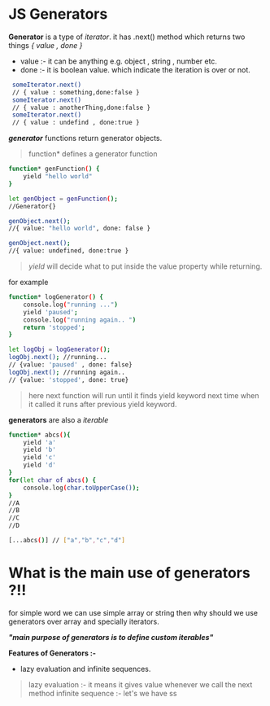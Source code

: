 # JS Generators

**Generator** is a type of *iterator*.
it has .next() method which returns two things *{ value , done }*

 - value :- it can be anything e.g. object , string , number etc.
 - done :- it is boolean value. which indicate the iteration is over or not.

```sh
 someIterator.next()
 // { value : something,done:false }
 someIterator.next()
 // { value : anotherThing,done:false }
 someIterator.next()
 // { value : undefind , done:true }
``` 
  
***generator*** functions return generator objects.

> function* defines a generator function
```sh
function* genFunction() {
	yield "hello world"
} 

let genObject = genFunction();
//Generator{}

genObject.next();
//{ value: "hello world", done: false }

genObject.next();
//{ value: undefined, done:true }
```

> *yield* will decide what to put inside the value property while returning.

for example
```sh
function* logGenerator() {
	console.log("running ...")
	yield 'paused';
	console.log("running again.. ")
	return 'stopped';
}

let logObj = logGenerator();
logObj.next(); //running...
// {value: 'paused' , done: false}
logObj.next(); //running again..
// {value: 'stopped', done: true}
```

> here next function will run until it finds yield keyword
> next time when it called it runs after previous yield keyword.

**generators** are also a *iterable*
```sh
function* abcs(){
	yield 'a'
	yield 'b'
	yield 'c'
	yield 'd'
}
for(let char of abcs() {
	console.log(char.toUpperCase());
}
//A
//B
//C
//D

[...abcs()] // ["a","b","c","d"]
```

# What is the main use of generators ?!!

for simple word we can use simple array or string then why should we use generators over array and specially iterators.

***"main purpose of  generators is to define custom iterables"***

**Features of Generators :-**

 - lazy evaluation and infinite sequences.
 

> lazy evaluation :- it means it gives value whenever we call the next method
> infinite sequence :- let's we have ss
